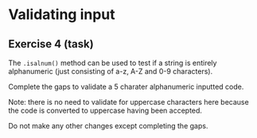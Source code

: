 # Validating input
## Exercise 4 (task)

The `.isalnum()` method can be used to test if a string is entirely alphanumeric (just consisting of a-z, A-Z and 0-9 characters).

Complete the gaps to validate a 5 charater alphanumeric inputted code.

Note: there is no need to validate for uppercase characters here because the code is converted to uppercase having been accepted.

Do not make any other changes except completing the gaps.
